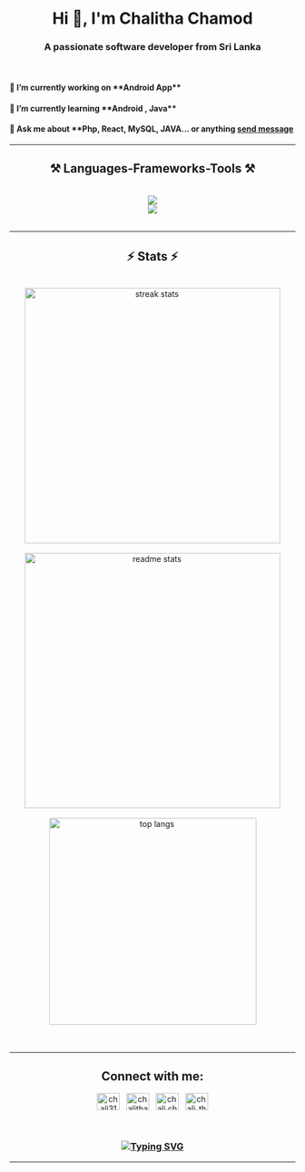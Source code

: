 
 <h1 align="center">
  <!-- <a  align="center" href="https://git.io/typing-svg"><img src="https://readme-typing-svg.herokuapp.com?font=Fira+Code&pause=1000&random=false&width=435&lines=Hi+There+%F0%9F%91%8B;I'+m+Chalitha+Chamod" alt="Typing SVG" /></a> -->
  Hi 👋, I'm Chalitha Chamod
    </h1>
<div>
    <h3 align="center">
    A passionate software developer from Sri Lanka
    </h3>
</div>
    <br/>
<div align="center">
<div align="left">
       <h4>🔭 I’m currently working on **Android App**</h4> 
       <h4>🌱 I’m currently learning **Android , Java**</h4>  
       <h4>💬 Ask me about **Php, React, MySQL, JAVA... or anything <a href="https://api.whatsapp.com/send?phone=94713772006&text=Hello!"> send message </a></h4>  
       </div>
</div>
    <hr/>
   <h2 align="center">⚒️ Languages-Frameworks-Tools ⚒️</h2>
    <br/>
    <div align="center">
        <img src="https://skillicons.dev/icons?i=php,html,css,javascript,vscode" /><br>
        <img src="https://skillicons.dev/icons?i=github,firebase,mysql,react,bootstrap,arduino,figma,git,java"/>
    </div>
    <br/> 
    <hr/>
    <h2 align="center">⚡ Stats ⚡</h2>
    <br>
    <div align=center>
        <img width=450
            src="https://streak-stats.demolab.com/?user=chalitha31&count_private=true&theme=react&border_radius=10"
            alt="streak stats"/>
    </div>
    <br />
    <div align=center>
        <img width=450
            src="https://github-readme-stats.vercel.app/api?username=chalitha31&count_private=true&show_icons=true&theme=react&rank_icon=github&border_radius=10" alt="readme stats"/>
        <br/>
    </div>
    <br/>
    <div align=center>
        <img width=365 align="center"
            src="https://github-readme-stats.vercel.app/api/top-langs/?username=chalitha31&hide=HTML&langs_count=8&layout=compact&theme=react&border_radius=10&size_weight=0.5&count_weight=0.5&exclude_repo=github-readme-stats" alt="top langs"/>
    </div>
    <br/><br/>
        <hr/>
    <h2 align="center">Connect with me:</h2>
    <p align="center">
        <a href="https://codepen.io/chali31" target="blank"><img align="center"
                src="https://raw.githubusercontent.com/rahuldkjain/github-profile-readme-generator/master/src/images/icons/Social/codepen.svg"
                alt="chali31" height="30" width="40" /></a>&nbsp;&nbsp;
        <a href="https://linkedin.com/in/chalitha-chamod-1852451ab" target="blank"><img align="center"
                src="https://raw.githubusercontent.com/rahuldkjain/github-profile-readme-generator/master/src/images/icons/Social/linked-in-alt.svg"
                alt="chalitha-chamod-1852451ab" height="30" width="40" /></a>&nbsp;&nbsp;
        <a href="https://fb.com/chali.chamod" target="blank"><img align="center"
                src="https://raw.githubusercontent.com/rahuldkjain/github-profile-readme-generator/master/src/images/icons/Social/facebook.svg"
                alt="chali.chamod" height="30" width="40" /></a>&nbsp;&nbsp;
        <a href="https://instagram.com/chali_tha31" target="blank"><img align="center"
                src="https://raw.githubusercontent.com/rahuldkjain/github-profile-readme-generator/master/src/images/icons/Social/instagram.svg"
                alt="chali_tha31" height="30" width="40" /></a>
    </p>
    <br/>
    <h3 align="center">
       <a  align="center" href="https://git.io/typing-svg"><img align="center" src="https://readme-typing-svg.herokuapp.com?font=Fira+Code&pause=1000&random=false&width=435&lines=Thanks+for+visiting+%E2%9C%8C%EF%B8%8F;shoot+me+a+message+on+linkedin!;I'm+always+collab+%3A" alt="Typing SVG" /></a>
    </h3>
   <hr/>



<!--
**chalitha31/chalitha31** is a ✨ _special_ ✨ repository because its `README.md` (this file) appears on your GitHub profile.

Here are some ideas to get you started:

- 🔭 I’m currently working on ...
- 🌱 I’m currently learning ...
- 👯 I’m looking to collaborate on ...
- 🤔 I’m looking for help with ...
- 💬 Ask me about ...
- 📫 How to reach me: ...
- 😄 Pronouns: ...
- ⚡ Fun fact: ...
-->
